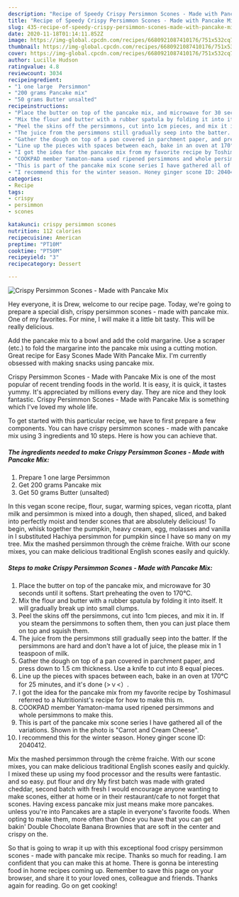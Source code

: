 ```yaml
---
description: "Recipe of Speedy Crispy Persimmon Scones - Made with Pancake Mix"
title: "Recipe of Speedy Crispy Persimmon Scones - Made with Pancake Mix"
slug: 435-recipe-of-speedy-crispy-persimmon-scones-made-with-pancake-mix
date: 2020-11-18T01:14:11.852Z
image: https://img-global.cpcdn.com/recipes/6680921087410176/751x532cq70/crispy-persimmon-scones-made-with-pancake-mix-recipe-main-photo.jpg
thumbnail: https://img-global.cpcdn.com/recipes/6680921087410176/751x532cq70/crispy-persimmon-scones-made-with-pancake-mix-recipe-main-photo.jpg
cover: https://img-global.cpcdn.com/recipes/6680921087410176/751x532cq70/crispy-persimmon-scones-made-with-pancake-mix-recipe-main-photo.jpg
author: Lucille Hudson
ratingvalue: 4.8
reviewcount: 3034
recipeingredient:
- "1 one large  Persimmon"
- "200 grams Pancake mix"
- "50 grams Butter unsalted"
recipeinstructions:
- "Place the butter on top of the pancake mix, and microwave for 30 seconds until it softens. Start preheating the oven to 170°C."
- "Mix the flour and butter with a rubber spatula by folding it into itself. It will gradually break up into small clumps."
- "Peel the skins off the persimmons, cut into 1cm pieces, and mix it in. If you steam the persimmons to soften them, then you can just place them on top and squish them."
- "The juice from the persimmons still gradually seep into the batter. If the persimmons are hard and don&#39;t have a lot of juice, the please mix in 1 teaspoon of milk."
- "Gather the dough on top of a pan covered in parchment paper, and press down to 1.5 cm thickness. Use a knife to cut into 8 equal pieces."
- "Line up the pieces with spaces between each, bake in an oven at 170°C for 25 minutes, and it&#39;s done (&gt;ｖ&lt;）."
- "I got the idea for the pancake mix from my favorite recipe by ToshimasuI referred to a Nutritionist&#39;s recipe for how to make this m."
- "COOKPAD member Yamaton-mama used ripened persimmons and whole persimmons to make this."
- "This is part of the pancake mix scone series I have gathered all of the variations. Shown in the photo is &#34;Carrot and Cream Cheese&#34;."
- "I recommend this for the winter season. Honey ginger scone ID: 2040412."
categories:
- Recipe
tags:
- crispy
- persimmon
- scones

katakunci: crispy persimmon scones 
nutrition: 112 calories
recipecuisine: American
preptime: "PT10M"
cooktime: "PT50M"
recipeyield: "3"
recipecategory: Dessert

---
```



![Crispy Persimmon Scones - Made with Pancake Mix](https://img-global.cpcdn.com/recipes/6680921087410176/751x532cq70/crispy-persimmon-scones-made-with-pancake-mix-recipe-main-photo.jpg)

Hey everyone, it is Drew, welcome to our recipe page. Today, we're going to prepare a special dish, crispy persimmon scones - made with pancake mix. One of my favorites. For mine, I will make it a little bit tasty. This will be really delicious.

Add the pancake mix to a bowl and add the cold margarine. Use a scraper (etc.) to fold the margarine into the pancake mix using a cutting motion. Great recipe for Easy Scones Made With Pancake Mix. I&#39;m currently obsessed with making snacks using pancake mix.

Crispy Persimmon Scones - Made with Pancake Mix is one of the most popular of recent trending foods in the world. It is easy, it is quick, it tastes yummy. It's appreciated by millions every day. They are nice and they look fantastic. Crispy Persimmon Scones - Made with Pancake Mix is something which I've loved my whole life.


To get started with this particular recipe, we have to first prepare a few components. You can have crispy persimmon scones - made with pancake mix using 3 ingredients and 10 steps. Here is how you can achieve that.

<!--inarticleads1-->

##### The ingredients needed to make Crispy Persimmon Scones - Made with Pancake Mix:

1. Prepare 1 one large  Persimmon
1. Get 200 grams Pancake mix
1. Get 50 grams Butter (unsalted)


In this vegan scone recipe, flour, sugar, warming spices, vegan ricotta, plant milk and persimmon is mixed into a dough, then shaped, sliced, and baked into perfectly moist and tender scones that are absolutely delicious! To begin, whisk together the pumpkin, heavy cream, egg, molasses and vanilla in I substituted Hachiya persimmon for pumpkin since I have so many on my tree. Mix the mashed persimmon through the crème fraiche. With our scone mixes, you can make delicious traditional English scones easily and quickly. 

<!--inarticleads2-->

##### Steps to make Crispy Persimmon Scones - Made with Pancake Mix:

1. Place the butter on top of the pancake mix, and microwave for 30 seconds until it softens. Start preheating the oven to 170°C.
1. Mix the flour and butter with a rubber spatula by folding it into itself. It will gradually break up into small clumps.
1. Peel the skins off the persimmons, cut into 1cm pieces, and mix it in. If you steam the persimmons to soften them, then you can just place them on top and squish them.
1. The juice from the persimmons still gradually seep into the batter. If the persimmons are hard and don&#39;t have a lot of juice, the please mix in 1 teaspoon of milk.
1. Gather the dough on top of a pan covered in parchment paper, and press down to 1.5 cm thickness. Use a knife to cut into 8 equal pieces.
1. Line up the pieces with spaces between each, bake in an oven at 170°C for 25 minutes, and it&#39;s done (&gt;ｖ&lt;）.
1. I got the idea for the pancake mix from my favorite recipe by ToshimasuI referred to a Nutritionist&#39;s recipe for how to make this m.
1. COOKPAD member Yamaton-mama used ripened persimmons and whole persimmons to make this.
1. This is part of the pancake mix scone series I have gathered all of the variations. Shown in the photo is &#34;Carrot and Cream Cheese&#34;.
1. I recommend this for the winter season. Honey ginger scone ID: 2040412.


Mix the mashed persimmon through the crème fraiche. With our scone mixes, you can make delicious traditional English scones easily and quickly. I mixed these up using my food processor and the results were fantastic. and so easy. put flour and dry My first batch was made with grated cheddar, second batch with fresh I would encourage anyone wanting to make scones, either at home or in their restaurant/cafe to not forget that scones. Having excess pancake mix just means make more pancakes. unless you&#39;re into Pancakes are a staple in everyone&#39;s favorite foods. When opting to make them, more often than Once you have that you can get bakin&#39; Double Chocolate Banana Brownies that are soft in the center and crispy on the. 

So that is going to wrap it up with this exceptional food crispy persimmon scones - made with pancake mix recipe. Thanks so much for reading. I am confident that you can make this at home. There is gonna be interesting food in home recipes coming up. Remember to save this page on your browser, and share it to your loved ones, colleague and friends. Thanks again for reading. Go on get cooking!
